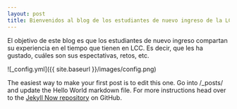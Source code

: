 ```yaml
---
layout: post
title: Bienvenidos al blog de los estudiantes de nuevo ingreso de la LCC 2017-2!
---
```


El objetivo de este blog es que los estudiantes de nuevo ingreso compartan su experiencia en el tiempo que tienen en LCC. Es decir, que les ha gustado, cuáles son sus espectativas, retos, etc.

![_config.yml]({{ site.baseurl }}/images/config.png)

The easiest way to make your first post is to edit this one. Go into /_posts/ and update the Hello World markdown file. For more instructions head over to the [Jekyll Now repository](https://github.com/barryclark/jekyll-now) on GitHub.
